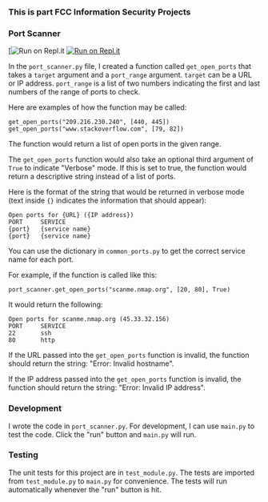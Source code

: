 ### This is part FCC Information Security Projects
### Port Scanner

[![Run on Repl.it](https://replit.com/@6ix-Ville/boilerplate-port-scanner)
[![Run on Repl.it](https://repl.it/badge/github/pinglu85/fcc-port-scanner)](https://repl.it/github/pinglu85/fcc-port-scanner)

In the `port_scanner.py` file, I created a function called `get_open_ports` that takes a `target` argument and a `port_range` argument. `target` can be a URL or IP address. `port_range` is a list of two numbers indicating the first and last numbers of the range of ports to check.

Here are examples of how the function may be called:

```
get_open_ports("209.216.230.240", [440, 445])
get_open_ports("www.stackoverflow.com", [79, 82])
```

The function would return a list of open ports in the given range.

The `get_open_ports` function would also take an optional third argument of `True` to indicate "Verbose" mode. If this is set to true, the function would return a descriptive string instead of a list of ports.

Here is the format of the string that would be returned in verbose mode (text inside `{}` indicates the information that should appear):

```
Open ports for {URL} ({IP address})
PORT     SERVICE
{port}   {service name}
{port}   {service name}
```

You can use the dictionary in `common_ports.py` to get the correct service name for each port.

For example, if the function is called like this:

```
port_scanner.get_open_ports("scanme.nmap.org", [20, 80], True)
```

It would return the following:

```
Open ports for scanme.nmap.org (45.33.32.156)
PORT     SERVICE
22       ssh
80       http
```

If the URL passed into the `get_open_ports` function is invalid, the function should return the string: "Error: Invalid hostname".

If the IP address passed into the `get_open_ports` function is invalid, the function should return the string: "Error: Invalid IP address".

### Development

I wrote the code in `port_scanner.py`. For development, I can use `main.py` to test the code. Click the "run" button and `main.py` will run.

### Testing

The unit tests for this project are in `test_module.py`. The tests are imported from `test_module.py` to `main.py` for  convenience. The tests will run automatically whenever the "run" button is hit.

